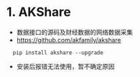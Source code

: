 # 1. AKShare 
* 数据接口的源码及财经数据的网络数据采集
* https://github.com/akfamily/akshare
```shell
  pip install akshare --upgrade
```
* 安装后报错无法使用，暂不确定原因